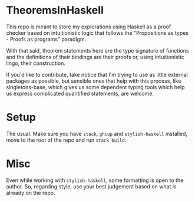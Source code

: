 # TheoremsInHaskell

This repo is meant to store my explorations using Haskell as a proof checker
based on intuitionistic logic that follows the "Propositions as types - Proofs
as programs" paradigm.

With that said, theorem statements here are the type signature of functions and
the definitions of their bindings are their proofs or, using intuitionistic
lingo, their construction.

If you'd like to contribute, take notice that I'm trying to use as little
external packages as possible, but sensible ones that help with this process,
like singletons-base, which gives us some dependent typing tools which help us
express complicated quantified statements, are welcome.

# Setup

The usual. Make sure you have ```stack```, ```ghcup``` and
```stylish-haskell``` installed, move to the root of the repo and run ```stack
build```.

# Misc

Even while working with ```stylish-haskell```, some formatting is open to the
author. So, regarding style, use your best judgement based on what is already
on the repo.
